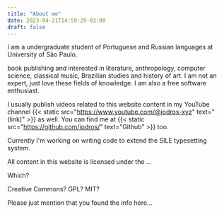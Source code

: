 ```yaml
---
title: "About me"
date: 2023-04-21T14:59:29-03:00
draft: false
---
```


I am a undergraduate student of Portuguese and Russian languages at University of São Paulo.

book publishing and interested in literature, anthropology, computer science, classical music, Brazilian studies and history of art. I am not an expert, just love these fields of knowledge. I am also a free software enthusiast.

I usually publish videos related to this website content in my YouTube channel {{< static src="<https://www.youtube.com/@jodros-xyz>" text="(link)" >}} as well. You can find me at {{< static src="<https://github.com/jodros/>" text="Github" >}} too.

<!-- Despite still not having any professional experience, -->

Currently I'm working on writing code to extend the SILE typesetting system.

All content in this website is licensed under the ...

Which?

Creative Commons?
GPL?
MIT?

Please just mention that you found the info here...
